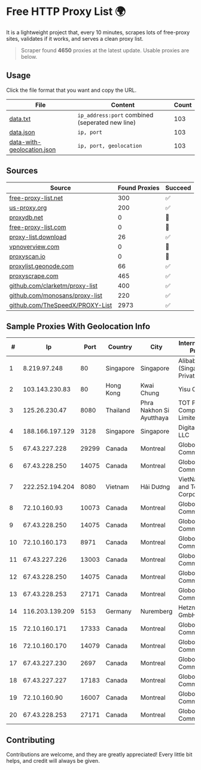 
# Free HTTP Proxy List 🌍

It is a lightweight project that, every 10 minutes, scrapes lots of free-proxy sites, validates if it works, and serves a clean proxy list.


> Scraper found **4650** proxies at the latest update. Usable proxies are below.

## Usage

Click the file format that you want and copy the URL.


|File|Content|Count|
|----|-------|-----|
|[data.txt](https://raw.githubusercontent.com/themiralay/Proxy-List-World/master/data.txt)|`ip_address:port` combined (seperated new line)|103|
|[data.json](https://raw.githubusercontent.com/themiralay/Proxy-List-World/master/data.json)|`ip, port`|103|
|[data-with-geolocation.json](https://raw.githubusercontent.com/themiralay/Proxy-List-World/master/data-with-geolocation.json)|`ip, port, geolocation`|103|

## Sources

|Source|Found Proxies|Succeed|
|------|-------------|-------|
|[free-proxy-list.net](https://free-proxy-list.net)|300|✅|
|[us-proxy.org](https://www.us-proxy.org)|200|✅|
|[proxydb.net](http://proxydb.net)|0|🚫|
|[free-proxy-list.com](https://free-proxy-list.com/?page=&port=&type%5B%5D=http&type%5B%5D=https&up_time=0&search=Search)|0|🚫|
|[proxy-list.download](https://www.proxy-list.download/HTTP)|26|✅|
|[vpnoverview.com](https://vpnoverview.com/privacy/anonymous-browsing/free-proxy-servers)|0|🚫|
|[proxyscan.io](https://www.proxyscan.io)|0|🚫|
|[proxylist.geonode.com](https://proxylist.geonode.com/api/proxy-list?limit=300&page=1&sort_by=lastChecked&sort_type=desc&protocols=http,https)|66|✅|
|[proxyscrape.com](https://api.proxyscrape.com/v2/?request=displayproxies&protocol=http&timeout=10000&country=all&ssl=all&anonymity=all)|465|✅|
|[github.com/clarketm/proxy-list](https://raw.githubusercontent.com/clarketm/proxy-list/master/proxy-list-raw.txt)|400|✅|
|[github.com/monosans/proxy-list](https://raw.githubusercontent.com/monosans/proxy-list/main/proxies/http.txt)|220|✅|
|[github.com/TheSpeedX/PROXY-List](https://raw.githubusercontent.com/TheSpeedX/PROXY-List/master/http.txt)|2973|✅|


## Sample Proxies With Geolocation Info

|#|Ip|Port|Country|City|Internet Service Provider|
|-|--|----|-------|----|-------------------------|
|1|8.219.97.248|80|Singapore|Singapore|Alibaba Cloud (Singapore) Private Limited|
|2|103.143.230.83|80|Hong Kong|Kwai Chung|Yisu Cloud LTD|
|3|125.26.230.47|8080|Thailand|Phra Nakhon Si Ayutthaya|TOT Public Company Limited|
|4|188.166.197.129|3128|Singapore|Singapore|DigitalOcean, LLC|
|5|67.43.227.228|29299|Canada|Montreal|GloboTech Communications|
|6|67.43.228.250|14075|Canada|Montreal|GloboTech Communications|
|7|222.252.194.204|8080|Vietnam|Hải Dương|VietNam Post and Telecom Corporation|
|8|72.10.160.93|10073|Canada|Montreal|GloboTech Communications|
|9|67.43.228.250|14075|Canada|Montreal|GloboTech Communications|
|10|72.10.160.173|8971|Canada|Montreal|GloboTech Communications|
|11|67.43.227.226|13003|Canada|Montreal|GloboTech Communications|
|12|67.43.228.250|14075|Canada|Montreal|GloboTech Communications|
|13|67.43.228.253|27171|Canada|Montreal|GloboTech Communications|
|14|116.203.139.209|5153|Germany|Nuremberg|Hetzner Online GmbH|
|15|72.10.160.171|17333|Canada|Montreal|GloboTech Communications|
|16|72.10.160.170|14079|Canada|Montreal|GloboTech Communications|
|17|67.43.227.230|2697|Canada|Montreal|GloboTech Communications|
|18|67.43.227.227|17183|Canada|Montreal|GloboTech Communications|
|19|72.10.160.90|16007|Canada|Montreal|GloboTech Communications|
|20|67.43.228.253|27171|Canada|Montreal|GloboTech Communications|



## Contributing

Contributions are welcome, and they are greatly appreciated! Every
little bit helps, and credit will always be given.


